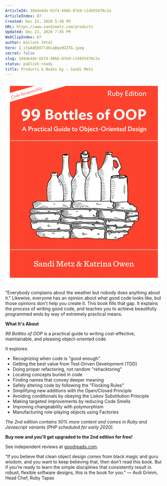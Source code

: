 ```yaml
---
ArticleId: 3d4de4de-65f4-486b-87e9-c14955470c2a
ArticleIndex: 87
Created: Dec 23, 2020 5:58 PM
URL: https://www.sandimetz.com/products
Updated: Dec 23, 2020 7:45 PM
WebClipIndex: 87
author: Kailash Vetal
hero: 1_itpAdE6O7ldkLqBqvW2ZTA.jpeg
secret: false
slug: 3d4de4de-65f4-486b-87e9-c14955470c2a
status: publish-ready
title: Products & Books by — Sandi Metz
---
```

![87%202bdbf754299c41e1bda5793c38a3d4ac/image-asset.png](87%202bdbf754299c41e1bda5793c38a3d4ac/image-asset.png)

"Everybody complains about the weather but nobody does anything about it." Likewise, everyone has an opinion about what good code looks like, but those opinions don't help you create it. This book fills that gap. It explains the *process* of writing good code, and teaches you to achieve beautifully programmed ends by way of extremely practical means.

**What It's About**

*99 Bottles of OOP* is a practical guide to writing cost-effective, maintainable, and pleasing object-oriented code.

It explores:

- Recognizing when code is "good enough"
- Getting the best value from Test-Driven Development (TDD)
- Doing proper refactoring, not random "rehacktoring"
- Locating concepts buried in code
- Finding names that convey deeper meaning
- Safely altering code by following the "Flocking Rules"
- Simplifying new additions with the Open/Closed Principle
- Avoiding conditionals by obeying the Liskov Substitution Principle
- Making targeted improvements by reducing Code Smells
- Improving changeability with polymorphism
- Manufacturing role-playing objects using Factories

*The 2nd edition contains 50% more content and comes in Ruby and Javascript variants (PHP scheduled for early 2020).*

**Buy now and you'll get upgraded to the 2nd edition for free!**

See independent reviews at [goodreads.com](https://www.goodreads.com/book/show/31183020-99-bottles-of-oop).

“If you believe that clean object design comes from black magic and guru wisdom, and you want to keep believing that, then don’t read this book. But if you’re ready to learn the simple disciplines that consistently result in robust, flexible software designs, this is the book for you.” — Avdi Grimm, Head Chef, Ruby Tapas
